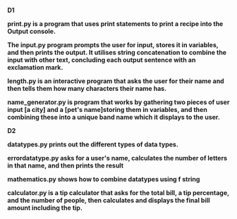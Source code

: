 **D1** 

**print.py is a program that uses print statements to print a recipe into the Output console.**

**The input.py program prompts the user for input, stores it in variables, and then prints the output. It utilises string concatenation to combine the input with other text, concluding each output sentence with an exclamation mark.**

**length.py is an  interactive program that asks the user for their name and then tells them how many characters their name has.**

**name_generator.py is program that works by gathering two pieces of user input [a city] and a [pet's name]storing them in variables, and then combining these into a unique band name which it displays to the user.**

**D2**

**datatypes.py prints out the different types of data types.**

**errordatatype.py asks for a user's name, calculates the number of letters in that name, and then prints the result**

**mathematics.py shows how to combine datatypes using f string**

**calculator.py is a tip calculator that asks for the total bill, a tip percentage, and the number of people, then calculates and displays the final bill amount including the tip.**
